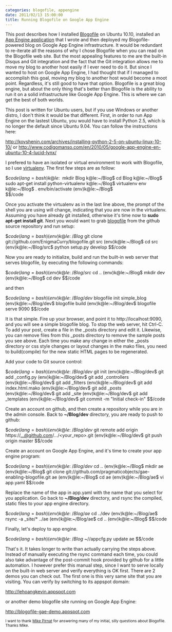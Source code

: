 ```yaml
---
categories: blogofile, appengine
date: 2011/02/13 15:00:00
title: Running Blogofile on Google App Engine
---
```


This post describes how I installed <a href="http://blogofile.com/">Blogofile</a> on Ubuntu 10.10, installed an <a href="https://github.com/pragmaticobjects/gae-enabling-blogofile">App Engine application</a> that I wrote and then deployed my Blogofile-powered blog on Google App Engine infrastructure.  It would be redundant to re-iterate all the reasons of why I chose Blogofile when you can read on the Blogofile web site.  But the most appealing features to me are the built-in Disqus and Git integration and the fact that the Git integration allows me to move my blog to another host easily if I ever need to do it.  But since I wanted to host on Google App Engine, I had thought that if I managed to accomplish this goal, moving my blog to another host would become a moot point.  Regardless, it's still good to have that option.  Blogofile is a great blog engine, but about the only thing that's better than Blogofile is the ability to run it on a solid infrastructure like Google App Engine.  This is where we can get the best of both worlds.       

This post is written for Ubuntu users, but if you use Windows or another distro, I don't think it would be that different.  First, in order to run App Engine on the lastest Ubuntu, you would have to install Python 2.5, which is no longer the default since Ubuntu 9.04.  You can follow the instructions here:

<a href="http://kovshenin.com/archives/installing-python-2-5-on-ubuntu-linux-10-10/">http://kovshenin.com/archives/installing-python-2-5-on-ubuntu-linux-10-10/</a>
or
<a href="http://www.codigomanso.com/en/2010/05/google-app-engine-en-ubuntu-10-4-lucid-lynx/">http://www.codigomanso.com/en/2010/05/google-app-engine-en-ubuntu-10-4-lucid-lynx/</a>

I prefered to have an isolated or virtual environment to work with Blogofile, so I use <a href="http://www.arthurkoziel.com/2008/10/22/working-virtualenv/">virtualenv</a>.  The first few steps are as follow:  

$$code(lang=bash)
k@le:~$ mkdir Blog
k@le:~/Blog$ cd Blog
k@le:~/Blog$ sudo apt-get install python-virtualenv
k@le:~/Blog$ virtualenv env
k@le:~/Blog$ . env/bin/activate
(env)k@le:~/Blog$    
$$/code

Once you activate the virtualenv as in the last line above, the prompt of the shell you are using will change, indicating that you are now in the virtualenv.  Assuming you have already git installed, otherwise it's time now to **sudo apt-get install git**.  Next you would want to grab <a href="https://github.com/EnigmaCurry/enigmacurry.github.com">blogofile</a> from the github source repository and run setup:

$$code(lang=bash)
(env)k@le:~/Blog$ git clone git://github.com/EnigmaCurry/blogofile.git src
(env)k@le:~/Blog$ cd src
(env)k@le:~/Blog/src$ python setup.py develop
$$/code

Now you are ready to initialize, build and run the built-in web server that serves blogofile, by executing the following commands:

$$code(lang=bash)
(env)k@le:~/Blog/src$ cd ..
(env)k@le:~/Blog$ mkdir dev
(env)k@le:~/Blog$ cd dev
$$/code

and then

$$code(lang=bash)
(env)k@le:~/Blog/dev$ blogofile init simple_blog
(env)k@le:~/Blog/dev$ blogofile build
(env)k@le:~/Blog/dev$ blogofile serve 9090
$$/code

It is that simple.  Fire up your browser, and point it to http://localhost:9090, and you will see a simple blogofile blog.  To stop the web server, hit Ctrl-C.  To add your post, create a file in the _posts directory and edit it.  Likewise, you can remove files from this _posts directory to remove the sample posts you see above.  Each time you make any change in either the _posts directory or css style changes or layout changes in the mako files, you need to build(compile) for the new static HTML pages to be regenerated.   

Add your code to Git source control: 

$$code(lang=bash)
(env)k@le:~/Blog/dev$ git init
(env)k@le:~/Blog/dev$ git add _config.py
(env)k@le:~/Blog/dev$ git add _controllers
(env)k@le:~/Blog/dev$ git add _filters
(env)k@le:~/Blog/dev$ git add index.html.mako
(env)k@le:~/Blog/dev$ git add _posts
(env)k@le:~/Blog/dev$ git add _site
(env)k@le:~/Blog/dev$ git add _templates
(env)k@le:~/Blog/dev$ git commit -m "Initial check-in"
$$/code

Create an account on github, and then create a repository while you are in the admin console.  Back to **~/Blog/dev** directory, you are ready to push to github:

$$code(lang=bash)
(env)k@le:~/Blog/dev$ git remote add origin https://...@github.com/.../<your_repo>.git
(env)k@le:~/Blog/dev$ git push origin master
$$/code

Create an account on Google App Engine, and it's time to create your app engine program:

$$code(lang=bash)
(env)k@le:~/Blog/dev$ cd ..
(env)k@le:~/Blog$ mkdir ae
(env)k@le:~/Blog$ git clone git://github.com/pragmaticobjects/gae-enabling-blogofile.git ae
(env)k@le:~/Blog$ cd ae
(env)k@le:~/Blog/ae$ vi app.yaml
$$/code

Replace the name of the app in app.yaml with the name that you select for you application.  Go back to **~/Blog/dev** directory, and rsync the compiled, static files to your app engine directory.  

$$code(lang=bash)
(env)k@le:~/Blog/ae$ cd ../dev
(env)k@le:~/Blog/ae$ rsync -a _site/* ../ae
(env)k@le:~/Blog/ae$ cd ..
(env)k@le:~/Blog$ 
$$/code

Finally, let's deploy to app engine.

$$code(lang=bash)
(env)k@le:~/Blog$ ~/<path to gae>/appcfg.py update ae
$$/code

That's it.  It takes longer to write than actually carrying the steps above.  Instead of manually executing the rsync command each time, you could also take advantage of the post-commit hook provided by github for a little automation.  I however prefer this manual step, since I want to serve locally on the built-in web server and verify everything is OK first.  There are 2 demos you can check out.  The first one is this very same site that you are visiting.  You can verify by switching to its appspot domain:

<a href="http://lehoangkevin.appspot.com/">http://lehoangkevin.appspot.com</a>

or another demo blogofile site running on Google App Engine:

<a href="http://blogofile-gae-demo.appspot.com/">http://blogofile-gae-demo.appspot.com</a>   

<small>I want to thank <a href="http://mike.pirnat.com/2010/12/21/how-i-deploy-my-blogofile-blog-on-webfaction/">Mike Pirnat</a> for answering many of my initial, silly questions about Blogofile.  Thanks Mike.</small>